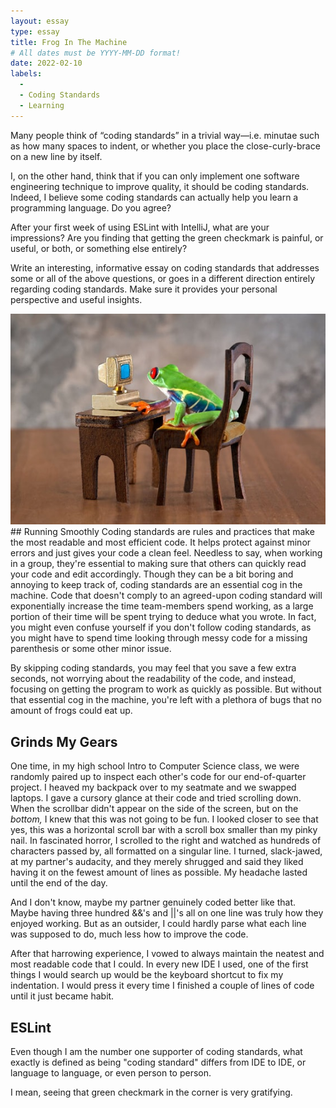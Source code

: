 ```yaml
---
layout: essay
type: essay
title: Frog In The Machine
# All dates must be YYYY-MM-DD format!
date: 2022-02-10
labels:
  -
  - Coding Standards
  - Learning
---
```

Many people think of “coding standards” in a trivial way—i.e. minutae such as how many spaces to indent, or whether you place the close-curly-brace on a new line by itself.

I, on the other hand, think that if you can only implement one software engineering technique to improve quality, it should be coding standards. Indeed, I believe some coding standards can actually help you learn a programming language. Do you agree?

After your first week of using ESLint with IntelliJ, what are your impressions? Are you finding that getting the green checkmark is painful, or useful, or both, or something else entirely?

Write an interesting, informative essay on coding standards that addresses some or all of the above questions, or goes in a different direction entirely regarding coding standards. Make sure it provides your personal perspective and useful insights.

<img class="ui medium right floated rounded image" src="../images/frogcomputer.jpg">
## Running Smoothly
Coding standards are rules and practices that make the most readable and most efficient code. It helps protect against minor errors and just gives your code a clean feel. Needless to say, when working in a group, they're essential to making sure that others can quickly read your code and edit accordingly. Though they can be a bit boring and annoying to keep track of, coding standards are an essential cog in the machine. Code that doesn't comply to an agreed-upon coding standard will exponentially increase the time team-members spend working, as a large portion of their time will be spent trying to deduce what you wrote. In fact, you might even confuse yourself if you don't follow coding standards, as you might have to spend time looking through messy code for a missing parenthesis or some other minor issue.

By skipping coding standards, you may feel that you save a few extra seconds, not worrying about the readability of the code, and instead, focusing on getting the program to work as quickly as possible. But without that essential cog in the machine, you're left with a plethora of bugs that no amount of frogs could eat up.

## Grinds My Gears
One time, in my high school Intro to Computer Science class, we were randomly paired up to inspect each other's code for our end-of-quarter project. I heaved my backpack over to my seatmate and we swapped laptops. I gave a cursory glance at their code and tried scrolling down. When the scrollbar didn't appear on the side of the screen, but on the *bottom,* I knew that this was not going to be fun. I looked closer to see that yes, this was a horizontal scroll bar with a scroll box smaller than my pinky nail. In fascinated horror, I scrolled to the right and watched as hundreds of characters passed by, all formatted on a singular line. I turned, slack-jawed, at my partner's audacity, and they merely shrugged and said they liked having it on the fewest amount of lines as possible. My headache lasted until the end of the day.

And I don't know, maybe my partner genuinely coded better like that. Maybe having three hundred &&'s and \|\|'s all on one line was truly how they enjoyed working. But as an outsider, I could hardly parse what each line was supposed to do, much less how to improve the code.

After that harrowing experience, I vowed to always maintain the neatest and most readable code that I could. In every new IDE I used, one of the first things I would search up would be the keyboard shortcut to fix my indentation. I would press it every time I finished a couple of lines of code until it just became habit.

## ESLint
Even though I am the number one supporter of coding standards, what exactly is defined as being "coding standard" differs from IDE to IDE, or language to language, or even person to person.

I mean, seeing that green checkmark in the corner is very gratifying. 
